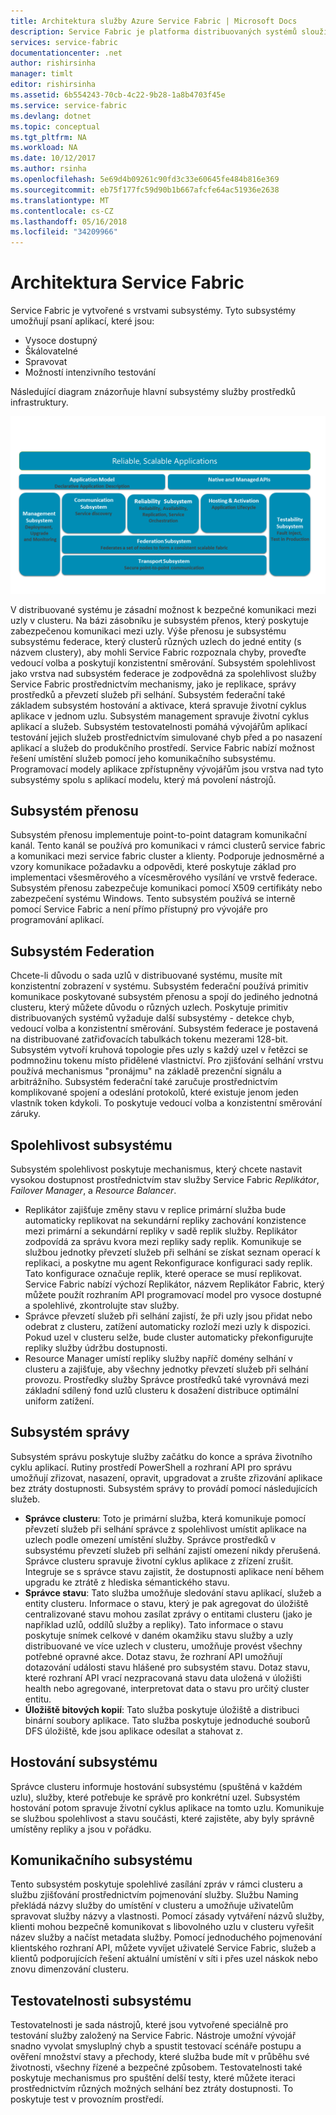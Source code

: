 ```yaml
---
title: Architektura služby Azure Service Fabric | Microsoft Docs
description: Service Fabric je platforma distribuovaných systémů sloužící k vytvoření škálovatelný, spolehlivý a snadno spravovat aplikace pro cloud. Tento článek popisuje architekturu Service Fabric.
services: service-fabric
documentationcenter: .net
author: rishirsinha
manager: timlt
editor: rishirsinha
ms.assetid: 6b554243-70cb-4c22-9b28-1a8b4703f45e
ms.service: service-fabric
ms.devlang: dotnet
ms.topic: conceptual
ms.tgt_pltfrm: NA
ms.workload: NA
ms.date: 10/12/2017
ms.author: rsinha
ms.openlocfilehash: 5e69d4b09261c90fd3c33e60645fe484b816e369
ms.sourcegitcommit: eb75f177fc59d90b1b667afcfe64ac51936e2638
ms.translationtype: MT
ms.contentlocale: cs-CZ
ms.lasthandoff: 05/16/2018
ms.locfileid: "34209966"
---
```

# <a name="service-fabric-architecture"></a>Architektura Service Fabric
Service Fabric je vytvořené s vrstvami subsystémy. Tyto subsystémy umožňují psaní aplikací, které jsou:

* Vysoce dostupný
* Škálovatelné
* Spravovat
* Možností intenzivního testování

Následující diagram znázorňuje hlavní subsystémy služby prostředků infrastruktury.

![Diagram architektury Service Fabric](media/service-fabric-architecture/service-fabric-architecture.png)

V distribuované systému je zásadní možnost k bezpečné komunikaci mezi uzly v clusteru. Na bázi zásobníku je subsystém přenos, který poskytuje zabezpečenou komunikaci mezi uzly. Výše přenosu je subsystému subsystému federace, který clusterů různých uzlech do jedné entity (s názvem clustery), aby mohli Service Fabric rozpoznala chyby, proveďte vedoucí volba a poskytují konzistentní směrování. Subsystém spolehlivost jako vrstva nad subsystém federace je zodpovědná za spolehlivost služby Service Fabric prostřednictvím mechanismy, jako je replikace, správy prostředků a převzetí služeb při selhání. Subsystém federační také základem subsystém hostování a aktivace, která spravuje životní cyklus aplikace v jednom uzlu. Subsystém management spravuje životní cyklus aplikací a služeb. Subsystém testovatelnosti pomáhá vývojářům aplikací testování jejich služeb prostřednictvím simulované chyb před a po nasazení aplikací a služeb do produkčního prostředí. Service Fabric nabízí možnost řešení umístění služeb pomocí jeho komunikačního subsystému. Programovací modely aplikace zpřístupněny vývojářům jsou vrstva nad tyto subsystémy spolu s aplikací modelu, který má povolení nástrojů.

## <a name="transport-subsystem"></a>Subsystém přenosu
Subsystém přenosu implementuje point-to-point datagram komunikační kanál. Tento kanál se používá pro komunikaci v rámci clusterů service fabric a komunikaci mezi service fabric cluster a klienty. Podporuje jednosměrné a vzory komunikace požadavku a odpovědi, které poskytuje základ pro implementaci všesměrového a vícesměrového vysílání ve vrstvě federace. Subsystém přenosu zabezpečuje komunikaci pomocí X509 certifikáty nebo zabezpečení systému Windows. Tento subsystém používá se interně pomocí Service Fabric a není přímo přístupný pro vývojáře pro programování aplikací.

## <a name="federation-subsystem"></a>Subsystém Federation
Chcete-li důvodu o sada uzlů v distribuované systému, musíte mít konzistentní zobrazení v systému. Subsystém federační používá primitiv komunikace poskytované subsystém přenosu a spojí do jediného jednotná clusteru, který můžete důvodu o různých uzlech. Poskytuje primitiv distribuovaných systémů vyžaduje další subsystémy - detekce chyb, vedoucí volba a konzistentní směrování. Subsystém federace je postavená na distribuované zatřiďovacích tabulkách tokenu mezerami 128-bit. Subsystém vytvoří kruhová topologie přes uzly s každý uzel v řetězci se podmnožinu tokenu místo přidělené vlastnictví. Pro zjišťování selhání vrstvu používá mechanismus "pronájmu" na základě prezenční signálu a arbitrážního. Subsystém federační také zaručuje prostřednictvím komplikované spojení a odeslání protokolů, které existuje jenom jeden vlastník token kdykoli. To poskytuje vedoucí volba a konzistentní směrování záruky.

## <a name="reliability-subsystem"></a>Spolehlivost subsystému
Subsystém spolehlivost poskytuje mechanismus, který chcete nastavit vysokou dostupnost prostřednictvím stav služby Service Fabric *Replikátor*, *Failover Manager*, a *Resource Balancer*.

* Replikátor zajišťuje změny stavu v replice primární služba bude automaticky replikovat na sekundární repliky zachování konzistence mezi primární a sekundární repliky v sadě replik služby. Replikátor zodpovídá za správu kvora mezi repliky sady replik. Komunikuje se službou jednotky převzetí služeb při selhání se získat seznam operací k replikaci, a poskytne mu agent Rekonfigurace konfiguraci sady replik. Tato konfigurace označuje replik, které operace se musí replikovat. Service Fabric nabízí výchozí Replikátor, názvem Replikátor Fabric, který můžete použít rozhraním API programovací model pro vysoce dostupné a spolehlivé, zkontrolujte stav služby.
* Správce převzetí služeb při selhání zajistí, že při uzly jsou přidat nebo odebrat z clusteru, zatížení automaticky rozloží mezi uzly k dispozici. Pokud uzel v clusteru selže, bude cluster automaticky překonfigurujte repliky služby údržbu dostupnosti.
* Resource Manager umístí repliky služby napříč domény selhání v clusteru a zajišťuje, aby všechny jednotky převzetí služeb při selhání provozu. Prostředky služby Správce prostředků také vyrovnává mezi základní sdílený fond uzlů clusteru k dosažení distribuce optimální uniform zatížení.

## <a name="management-subsystem"></a>Subsystém správy
Subsystém správu poskytuje služby začátku do konce a správa životního cyklu aplikací. Rutiny prostředí PowerShell a rozhraní API pro správu umožňují zřizovat, nasazení, opravit, upgradovat a zrušte zřizování aplikace bez ztráty dostupnosti. Subsystém správy to provádí pomocí následujících služeb.

* **Správce clusteru**: Toto je primární služba, která komunikuje pomocí převzetí služeb při selhání správce z spolehlivost umístit aplikace na uzlech podle omezení umístění služby. Správce prostředků v subsystému převzetí služeb při selhání zajistí omezení nikdy přerušená. Správce clusteru spravuje životní cyklus aplikace z zřízení zrušit. Integruje se s správce stavu zajistit, že dostupnosti aplikace není během upgradu ke ztrátě z hlediska sémantického stavu.
* **Správce stavu**: Tato služba umožňuje sledování stavu aplikací, služeb a entity clusteru. Informace o stavu, který je pak agregovat do úložiště centralizované stavu mohou zasílat zprávy o entitami clusteru (jako je například uzlů, oddílů služby a repliky). Tato informace o stavu poskytuje snímek celkové v daném okamžiku stavu služby a uzly distribuované ve více uzlech v clusteru, umožňuje provést všechny potřebné opravné akce. Dotaz stavu, že rozhraní API umožňují dotazování události stavu hlášené pro subsystém stavu. Dotaz stavu, které rozhraní API vrací nezpracovaná stavu data uložená v úložišti health nebo agregované, interpretovat data o stavu pro určitý cluster entitu.
* **Úložiště bitových kopií**: Tato služba poskytuje úložiště a distribuci binární soubory aplikace. Tato služba poskytuje jednoduché souborů DFS úložiště, kde jsou aplikace odesílat a stahovat z.

## <a name="hosting-subsystem"></a>Hostování subsystému
Správce clusteru informuje hostování subsystému (spuštěná v každém uzlu), služby, které potřebuje ke správě pro konkrétní uzel. Subsystém hostování potom spravuje životní cyklus aplikace na tomto uzlu. Komunikuje se službou spolehlivost a stavu součásti, které zajistěte, aby byly správně umístěny repliky a jsou v pořádku.

## <a name="communication-subsystem"></a>Komunikačního subsystému
Tento subsystém poskytuje spolehlivé zasílání zpráv v rámci clusteru a službu zjišťování prostřednictvím pojmenování služby. Službu Naming překládá názvy služby do umístění v clusteru a umožňuje uživatelům spravovat služby názvy a vlastnosti. Pomocí zásady vytváření názvů služby, klienti mohou bezpečně komunikovat s libovolného uzlu v clusteru vyřešit název služby a načíst metadata služby. Pomocí jednoduchého pojmenování klientského rozhraní API, můžete vyvíjet uživatelé Service Fabric, služeb a klientů podporujících řešení aktuální umístění v síti i přes uzel náskok nebo znovu dimenzování clusteru.

## <a name="testability-subsystem"></a>Testovatelnosti subsystému
Testovatelnosti je sada nástrojů, které jsou vytvořené speciálně pro testování služby založený na Service Fabric. Nástroje umožní vývojář snadno vyvolat smysluplný chyb a spustit testovací scénáře postupu a ověření množství stavy a přechody, které služba bude mít v průběhu své životnosti, všechny řízené a bezpečné způsobem. Testovatelnosti také poskytuje mechanismus pro spuštění delší testy, které můžete iteraci prostřednictvím různých možných selhání bez ztráty dostupnosti. To poskytuje test v provozním prostředí.

